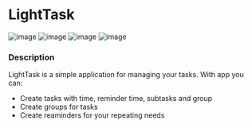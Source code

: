 # LightTask

![image](https://pp.userapi.com/c850432/v850432124/12623e/iX0nycUg72s.jpg)
![image](https://pp.userapi.com/c850432/v850432133/12a5a9/zmJneL60FcQ.jpg)
![image](https://pp.userapi.com/c850432/v850432133/12a5a2/hpeWdy5kmB0.jpg)
![image](https://pp.userapi.com/c850432/v850432133/12a59b/5mlBo-wtUoc.jpg)

### Description
LightTask is a simple application for managing your tasks. With app you can:

- Create tasks with time, reminder time, subtasks and group
- Create groups for tasks
- Create reaminders for your repeating needs

